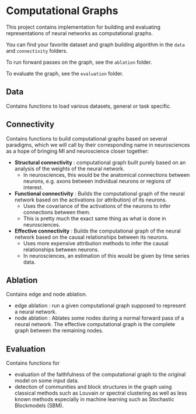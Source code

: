 # Computational Graphs

This project contains implementation for building and evaluating representations of neural networks as computational graphs.

You can find your favorite dataset and graph building algorithm in the `data` and `connectivity` folders.

To run forward passes on the graph, see the `ablation` folder.

To evaluate the graph, see the `evaluation` folder.

## Data

Contains functions to load various datasets, general or task specific.

## Connectivity

Contains functions to build computational graphs based on several paradigms, which we will call by their corresponding name in neurosciences as a hope of bringing MI and neuroscience closer together:
- **Structural connectivity** : computational graph built purely based on an analysis of the weights of the neural network.
    - In neurosciences, this would be the anatomical connections between neurons, e.g. axons between individual neurons or regions of interest.
- **Functional connectivity** : Builds the computational graph of the neural network based on the activations (or attribution) of its neurons.
    - Uses the covariance of the activations of the neurons to infer connections between them.
    - This is pretty much the exact same thing as what is done in neurosciences.
- **Effective connectivity** : Builds the computational graph of the neural network based on the causal relationships between its neurons.
    - Uses more expensive attribution methods to infer the causal relationships between neurons.
    - In neurosciences, an estimation of this would be given by time series data.

## Ablation

Contains edge and node ablation.
- edge ablation : run a given computational graph supposed to represent a neural network.
- node ablation : Ablates some nodes during a normal forward pass of a neural network. The effective computational graph is the complete graph between the remaining nodes.

## Evaluation

Contains functions for
- evaluation of the faithfulness of the computational graph to the original model on some input data.
- detection of communities and block structures in the graph using classical methods such as Louvain or spectral clustering as well as less known methods especially in machine learning such as Stochastic Blockmodels (SBM).